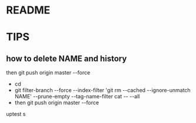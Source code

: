 # README
# TIPS


## how to delete NAME and history

then git push origin master --force


* cd
* git filter-branch --force --index-filter 'git rm --cached --ignore-unmatch NAME' --prune-empty --tag-name-filter cat -- --all
* then git push origin master --force

uptest
s
